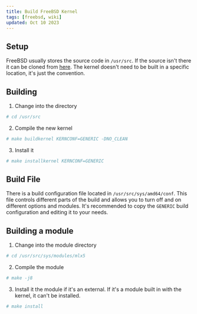 ```yaml
---
title: Build FreeBSD Kernel
tags: [freebsd, wiki]
updated: Oct 10 2023
---
```


## Setup

FreeBSD usually stores the source code in `/usr/src`. If the source isn't there it can be cloned from [here](https://git.freebsd.org). The kernel doesn't need to be built in a specific location, it's just the convention.

## Building

1. Change into the directory

```sh
# cd /usr/src
```

2. Compile the new kernel
```sh
# make buildkernel KERNCONF=GENERIC -DNO_CLEAN
```

3. Install it
```sh
# make installkernel KERNCONF=GENERIC
```

## Build File

There is a build configuration file located in `/usr/src/sys/amd64/conf`. This file controls different parts of the build and allows you to turn off and on different options and modules. It's recommended to copy the `GENERIC` build configuration and editing it to your needs.

## Building a module

1. Change into the module directory

```sh
# cd /usr/src/sys/modules/mlx5
```

2. Compile the module
```sh
# make -j8
```

3. Install it the module if it's an external. If it's a module built in with the kernel, it can't be installed.
```sh
# make install
```
